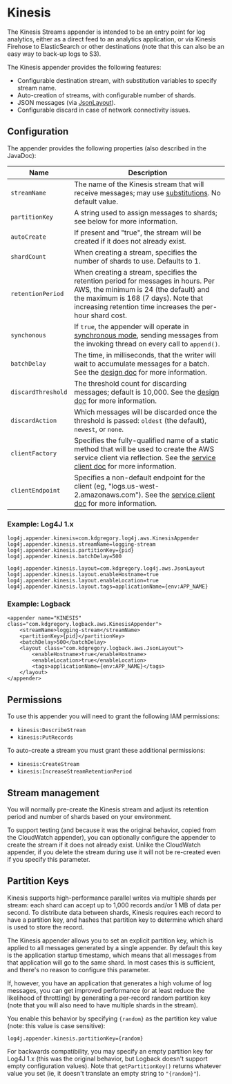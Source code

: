 # Kinesis

The Kinesis Streams appender is intended to be an entry point for log analytics, either
as a direct feed to an analytics application, or via Kinesis Firehose to ElasticSearch
or other destinations (note that this can also be an easy way to back-up logs to S3).

The Kinesis appender provides the following features:

* Configurable destination stream, with substitution variables to specify stream name.
* Auto-creation of streams, with configurable number of shards.
* JSON messages (via [JsonLayout](jsonlayout.md)).
* Configurable discard in case of network connectivity issues.


## Configuration

The appender provides the following properties (also described in the JavaDoc):

Name                | Description
--------------------|----------------------------------------------------------------
`streamName`        | The name of the Kinesis stream that will receive messages; may use [substitutions](substitutions.md). No default value.
`partitionKey`      | A string used to assign messages to shards; see below for more information.
`autoCreate`        | If present and "true", the stream will be created if it does not already exist.
`shardCount`        | When creating a stream, specifies the number of shards to use. Defaults to 1.
`retentionPeriod`   | When creating a stream, specifies the retention period for messages in hours. Per AWS, the minimum is 24 (the default) and the maximum is 168 (7 days). Note that increasing retention time increases the per-hour shard cost.
`synchonous`        | If `true`, the appender will operate in [synchronous mode](design.md#synchronous-mode), sending messages from the invoking thread on every call to `append()`.
`batchDelay`        | The time, in milliseconds, that the writer will wait to accumulate messages for a batch. See the [design doc](design.md#message-batches) for more information.
`discardThreshold`  | The threshold count for discarding messages; default is 10,000. See the [design doc](design.md#message-discard) for more information.
`discardAction`     | Which messages will be discarded once the threshold is passed: `oldest` (the default), `newest`, or `none`.
`clientFactory`     | Specifies the fully-qualified name of a static method that will be used to create the AWS service client via reflection. See the [service client doc](service-client.md) for more information.
`clientEndpoint`    | Specifies a non-default endpoint for the client (eg, "logs.us-west-2.amazonaws.com"). See the [service client doc](service-client.md) for more information.


### Example: Log4J 1.x

```
log4j.appender.kinesis=com.kdgregory.log4j.aws.KinesisAppender
log4j.appender.kinesis.streamName=logging-stream
log4j.appender.kinesis.partitionKey={pid}
log4j.appender.kinesis.batchDelay=500

log4j.appender.kinesis.layout=com.kdgregory.log4j.aws.JsonLayout
log4j.appender.kinesis.layout.enableHostname=true
log4j.appender.kinesis.layout.enableLocation=true
log4j.appender.kinesis.layout.tags=applicationName={env:APP_NAME}
```


### Example: Logback

```
<appender name="KINESIS" class="com.kdgregory.logback.aws.KinesisAppender">
    <streamName>logging-stream</streamName>
    <partitionKey>{pid}</partitionKey>
    <batchDelay>500</batchDelay>
    <layout class="com.kdgregory.logback.aws.JsonLayout">
        <enableHostname>true</enableHostname>
        <enableLocation>true</enableLocation>
        <tags>applicationName={env:APP_NAME}</tags>
    </layout>
</appender>
```


## Permissions

To use this appender you will need to grant the following IAM permissions:

* `kinesis:DescribeStream`
* `kinesis:PutRecords`

To auto-create a stream you must grant these additional permissions:

* `kinesis:CreateStream`
* `kinesis:IncreaseStreamRetentionPeriod`


## Stream management

You will normally pre-create the Kinesis stream and adjust its retention period and number of
shards based on your environment.

To support testing (and because it was the original behavior, copied from the CloudWatch appender),
you can optionally configure the appender to create the stream if it does not already exist. Unlike
the CloudWatch appender, if you delete the stream during use it will not be re-created even if you
specify this parameter.


## Partition Keys

Kinesis supports high-performance parallel writes via multiple shards per stream: each shard
can accept up to 1,000 records and/or 1 MB of data per second. To distribute data between
shards, Kinesis requires each record to have a partition key, and hashes that partition key
to determine which shard is used to store the record.

The Kinesis appender allows you to set an explicit partition key, which is applied to all
messages generated by a single appender. By default this key is the application startup
timestamp, which means that all messages from that application will go to the same shard.
In most cases this is sufficient, and there's no reason to configure this parameter.

If, however, you have an application that generates a high volume of log messages, you can
get improved performance (or at least reduce the likelihood of throttling) by generating a
per-record random partition key (note that you will also need to have multiple shards in
the stream). 

You enable this behavior by specifying `{random}` as the partition key value (note: this
value is case sensitive):

```
log4j.appender.kinesis.partitionKey={random}
```

For backwards compatibility, you may specify an empty partition key for Log4J 1.x (this was
the original behavior, but Logback doesn't support empty configuration values). Note that
`getPartitionKey()` returns whatever value you set (ie, it doesn't translate an empty string
to `"{random}"`).
